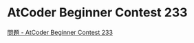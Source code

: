 AtCoder Beginner Contest 233
===

[問題 - AtCoder Beginner Contest 233](https://atcoder.jp/contests/abc233/tasks)

